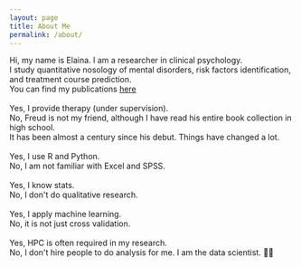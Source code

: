 ```yaml
---
layout: page
title: About Me
permalink: /about/
---
```


Hi, my name is Elaina. I am a researcher in clinical psychology. <br>
I study quantitative nosology of mental disorders, risk factors identification, and treatment course prediction. <br>
You can find my publications [here](https://orcid.org/0000-0001-9862-7669) <br>
<br>
Yes, I provide therapy (under supervision). <br>
No, Freud is not my friend, although I have read his entire book collection in high school. <br>
It has been almost a century since his debut. Things have changed a lot. <br>
<br>
Yes, I use R and Python. <br>
No, I am not familiar with Excel and SPSS. <br>
<br>
Yes, I know stats. <br>
No, I don't do qualitative research. <br>
<br>
Yes, I apply machine learning. <br>
No, it is not just cross validation. <br>
<br>
Yes, HPC is often required in my research. <br>
No, I don't hire people to do analysis for me. I am the data scientist. 🐱‍💻 <br>
